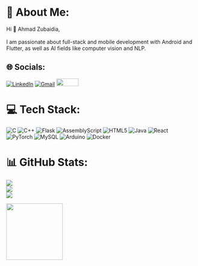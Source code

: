 # 💫 About Me:
Hi 👋 Ahmad Zubaidia,<br><br>I am passionate about full-stack and mobile development with Android and Flutter, as well as AI fields like computer vision and NLP.


## 🌐 Socials:
[![LinkedIn](https://img.shields.io/badge/LinkedIn-%230077B5.svg?logo=linkedin&logoColor=white)](https://www.linkedin.com/in/ahmad-zubaidia/) 
[![Gmail](https://img.shields.io/badge/Gmail-D14836?logo=gmail&logoColor=white)](mailto:ahmadszubaidia@gmail.com) 
<a href="https://leetcode.com/u/ahmadszubaidia/"><img src="https://img.shields.io/badge/LeetCode-FFA116?style=for-the-badge&logo=leetcode&logoColor=black" height="20" width="59"></a>

# 💻 Tech Stack:
![C](https://img.shields.io/badge/c-%2300599C.svg?style=for-the-badge&logo=c&logoColor=white) ![C++](https://img.shields.io/badge/c++-%2300599C.svg?style=for-the-badge&logo=c%2B%2B&logoColor=white) ![Flask](https://img.shields.io/badge/flask-%23000.svg?style=for-the-badge&logo=flask&logoColor=white) ![AssemblyScript](https://img.shields.io/badge/assembly%20script-%23000000.svg?style=for-the-badge&logo=assemblyscript&logoColor=white) ![HTML5](https://img.shields.io/badge/html5-%23E34F26.svg?style=for-the-badge&logo=html5&logoColor=white) ![Java](https://img.shields.io/badge/java-%23ED8B00.svg?style=for-the-badge&logo=openjdk&logoColor=white) ![React](https://img.shields.io/badge/react-%2320232a.svg?style=for-the-badge&logo=react&logoColor=%2361DAFB) ![PyTorch](https://img.shields.io/badge/PyTorch-%23EE4C2C.svg?style=for-the-badge&logo=PyTorch&logoColor=white) ![MySQL](https://img.shields.io/badge/mysql-4479A1.svg?style=for-the-badge&logo=mysql&logoColor=white) ![Arduino](https://img.shields.io/badge/-Arduino-00979D?style=for-the-badge&logo=Arduino&logoColor=white) ![Docker](https://img.shields.io/badge/docker-%230db7ed.svg?style=for-the-badge&logo=docker&logoColor=white)

# 📊 GitHub Stats:


![](https://github-readme-stats.vercel.app/api?username=AhmedZubaidia&theme=dark&hide_border=false&include_all_commits=true&count_private=false)<br/> 
![](https://github-readme-streak-stats.herokuapp.com/?user=AhmedZubaidia&theme=dark&hide_border=false)<br/>
![](https://github-readme-stats.vercel.app/api/top-langs/?username=AhmedZubaidia&theme=dark&hide_border=false&include_all_commits=true&count_private=false&layout=compact)

<!-- Proudly created with GPRM ( https://gprm.itsvg.in ) -->
  <img height="150" src="https://i.pinimg.com/originals/78/50/8a/78508a2f53ff910f17e140a79f1026b4.gif" />


